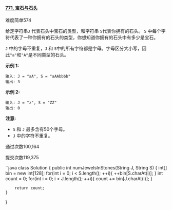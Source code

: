 #### [771. 宝石与石头](https://leetcode-cn.com/problems/jewels-and-stones/)

难度简单574

 给定字符串`J` 代表石头中宝石的类型，和字符串 `S`代表你拥有的石头。 `S` 中每个字符代表了一种你拥有的石头的类型，你想知道你拥有的石头中有多少是宝石。

`J` 中的字母不重复，`J` 和 `S`中的所有字符都是字母。字母区分大小写，因此`"a"`和`"A"`是不同类型的石头。

**示例 1:**

```
输入: J = "aA", S = "aAAbbbb"
输出: 3
```

**示例 2:**

```
输入: J = "z", S = "ZZ"
输出: 0
```

**注意:**

- `S` 和 `J` 最多含有50个字母。
-  `J` 中的字符不重复。

通过次数100,164

提交次数119,375


``java
class Solution {
    public int numJewelsInStones(String J, String S) {
        int[] bin = new int[128];
        for(int i = 0; i < S.length(); ++i){
            ++bin[S.charAt(i)];
        }
        int count = 0;
        for(int i = 0; i < J.length(); ++i){
            count += bin[J.charAt(i)];
        }

        return count;
    }
}
```